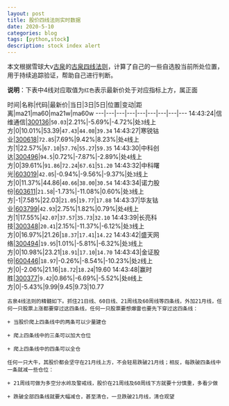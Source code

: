 ```yaml
---
layout: post
title: 股价四线法则实时数据
date: 2020-5-10
categories: blog
tags: [python,stock]
description: stock index alert
---
```



本文根据雪球大v[古泉](https://xueqiu.com/u/7148646888)的[古泉四线法则](https://xueqiu.com/7148646888/130498192)，计算了自己的一些自选股当前所处位置，用于持续追踪验证，帮助自己进行判断。

**说明**：下表中4线对应取值为`红色`表示最新价处于对应指标上方，属正面

时间|名称|代码|最新价|当日|3日|5日|位置|变动|距离|ma21|ma60|ma21w|ma60w
---|---|---|---|---|---|---|---|---
14:43:24|信维通信|[300136](https://xueqiu.com/S/SZ300136)|`50.03`|2.21%|-5.69%|-4.72%|处`3`线上方|0|10.01%|53.39|`47.43`|`44.08`|`39.34`
14:43:27|寒锐钴业|[300618](https://xueqiu.com/S/SZ300618)|`72.85`|7.69%|9.42%|8.23%|处`4`线上方|1|22.57%|`67.10`|`57.76`|`55.27`|`59.35`
14:43:30|中科创达|[300496](https://xueqiu.com/S/SZ300496)|`94.5`|0.72%|-7.87%|-2.89%|处`4`线上方|0|39.61%|`91.86`|`72.24`|`67.61`|`51.20`
14:43:32|中科曙光|[603019](https://xueqiu.com/S/SH603019)|`42.05`|-0.94%|-9.56%|-9.37%|处`3`线上方|0|11.37%|44.86|`40.66`|`38.00`|`30.54`
14:43:34|诺力股份|[603611](https://xueqiu.com/S/SH603611)|`21.58`|-1.73%|-11.08%|0.60%|处`3`线上方|-1|7.58%|22.03|`21.05`|`19.77`|`17.88`
14:43:37|华友钴业|[603799](https://xueqiu.com/S/SH603799)|`42.93`|2.75%|1.82%|0.79%|处`4`线上方|1|17.55%|`42.07`|`37.57`|`35.73`|`32.10`
14:43:39|长亮科技|[300348](https://xueqiu.com/S/SZ300348)|`20.41`|2.15%|-11.37%|-6.12%|处`3`线上方|0|16.97%|21.26|`18.37`|`17.41`|`14.22`
14:43:42|盛天网络|[300494](https://xueqiu.com/S/SZ300494)|`19.95`|1.01%|-5.81%|-6.32%|处`3`线上方|0|10.98%|23.21|`18.91`|`17.10`|`14.70`
14:43:43|金证股份|[600446](https://xueqiu.com/S/SH600446)|`18.97`|-0.26%|-8.54%|-10.23%|处`2`线上方|0|-2.06%|21.16|`18.72`|`18.24`|19.60
14:43:48|赢时胜|[300377](https://xueqiu.com/S/SZ300377)|`9.42`|0.86%|-6.69%|-5.52%|处`0`线上方|0|-5.43%|9.99|9.45|9.73|10.77

```
古泉4线法则的精髓如下。抓住21日线、60日线、21周线及60周线等四条线，外加21月线，任何一只股票上涨都要穿过这四条线，任何一只股票要想爆雷也要先下穿过这四条线：

+ 当股价爬上四条线中的两条可以少量建仓

+ 爬上四条线中的三条可以加大仓位

+ 爬上四条线中的四条可以全仓

任何一只大牛，其股价都会坚守在21月线上方，不会轻易跌破21月线；相反，每跌破四条线中一条就减一些仓位：

+ 21周线可做为多空分水岭及警戒线，股价在21周线及60周线下方就要十分慎重，多看少做

+ 跌破全部四条线就要大幅减仓，甚至清仓，一旦跌破21月线，清仓观望
```